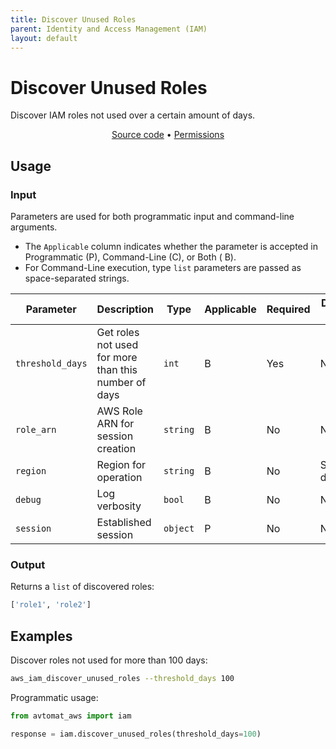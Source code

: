 ```yaml
---
title: Discover Unused Roles
parent: Identity and Access Management (IAM)
layout: default
---
```


# Discover Unused Roles

Discover IAM roles not used over a certain amount of days.<br/>

<p align="center">
   <a href="/avtomat_aws/iam/discover_unused_roles.py">Source code</a> •
   <a href="/permissions/iam/discover_unused_roles">Permissions</a>
</p>

## Usage

### Input

Parameters are used for both programmatic input and command-line arguments.<br/>

- The `Applicable` column indicates whether the parameter is accepted in Programmatic (P), Command-Line (C), or Both (
  B).<br/>
- For Command-Line execution, type `list` parameters are passed as space-separated strings.

| Parameter        | Description                                          | Type     | Applicable | Required | Default value   |
|------------------|------------------------------------------------------|----------|------------|----------|-----------------|
| `threshold_days` | Get roles not used for more than this number of days | `int`    | B          | Yes      | None            |
| `role_arn`       | AWS Role ARN for session creation                    | `string` | B          | No       | None            |
| `region`         | Region for operation                                 | `string` | B          | No       | Session default |
| `debug`          | Log verbosity                                        | `bool`   | B          | No       | None            |
| `session`        | Established session                                  | `object` | P          | No       | None            |

### Output

Returns a `list` of discovered roles:

```python
['role1', 'role2']
```

## Examples

Discover roles not used for more than 100 days:

```bash
aws_iam_discover_unused_roles --threshold_days 100
```

Programmatic usage:

```python
from avtomat_aws import iam

response = iam.discover_unused_roles(threshold_days=100)
```